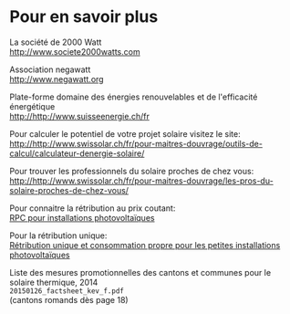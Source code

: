 # Pour en savoir plus

La société de 2000 Watt  
<http://www.societe2000watts.com>

Association negawatt  
<http://www.negawatt.org>

Plate-forme domaine des énergies renouvelables et de l'efficacité énergétique  
<http://http://www.suisseenergie.ch/fr>

Pour calculer le potentiel de votre projet solaire visitez le site:  
<http://http://www.swissolar.ch/fr/pour-maitres-douvrage/outils-de-calcul/calculateur-denergie-solaire/>

Pour trouver les professionnels du solaire proches de chez vous:  
<http://http://www.swissolar.ch/fr/pour-maitres-douvrage/les-pros-du-solaire-proches-de-chez-vous/>

Pour connaitre la rétribution au prix coutant:  
[RPC pour installations photovoltaïques](content/download/page/comment_liens/20150122_factsheet_eif_fr.pdf)

Pour la rétribution unique:  
[Rétribution unique et consommation propre pour les petites installations photovoltaïques](http://2015.01.22_Factsheet_EIV_fr.pdf)

Liste des mesures promotionnelles des cantons et communes pour le solaire thermique, 2014  
`20150126_factsheet_kev_f.pdf`  
(cantons romands dès page 18)

